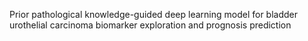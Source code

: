 Prior pathological knowledge-guided deep learning model for bladder urothelial carcinoma biomarker exploration and prognosis prediction

